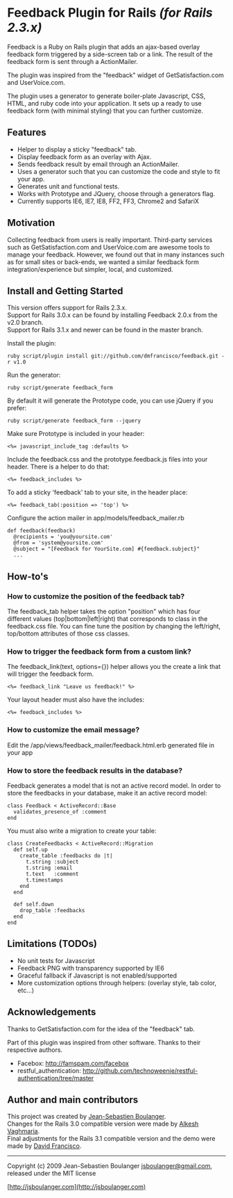 Feedback Plugin for Rails _(for Rails 2.3.x)_
=============================================

Feedback is a Ruby on Rails plugin that adds an ajax-based 
overlay feedback form triggered by a side-screen tab or a link. 
The result of the feedback form is sent through a ActionMailer.

The plugin was inspired from the "feedback" widget of 
GetSatisfaction.com and UserVoice.com. 

The plugin uses a generator to generate boiler-plate Javascript,
CSS, HTML, and ruby code into your application.
It sets up a ready to use feedback form (with minimal styling)
that you can further customize.

Features
--------

* Helper to display a sticky "feedback" tab.
* Display feedback form as an overlay with Ajax.
* Sends feedback result by email through an ActionMailer.
* Uses a generator such that you can customize the code and style to fit your app.
* Generates unit and functional tests.
* Works with Prototype and JQuery, choose through a generators flag.
* Currently supports IE6, IE7, IE8, FF2, FF3, Chrome2 and SafariX


Motivation
----------

Collecting feedback from users is really important. Third-party services
such as GetSatisfaction.com and UserVoice.com are awesome tools to manage your feedback. 
However, we found out that in many instances such as for small sites or back-ends, we wanted 
a similar feedback form integration/experience but simpler, local, and customized.


Install and Getting Started
---------------------------

This version offers support for Rails 2.3.x.  
Support for Rails 3.0.x can be found by installing Feedback 2.0.x from the v2.0 branch.  
Support for Rails 3.1.x and newer can be found in the master branch.

Install the plugin:

    ruby script/plugin install git://github.com/dmfrancisco/feedback.git -r v1.0

Run the generator:

    ruby script/generate feedback_form

By default it will generate the Prototype code, you can use jQuery if you prefer:

    ruby script/generate feedback_form --jquery

Make sure Prototype is included in your header:

    <%= javascript_include_tag :defaults %>

Include the feedback.css and the prototype.feedback.js files into your header.
There is a helper to do that:

    <%= feedback_includes %>

To add a sticky 'feedback' tab to your site, in the header place:

    <%= feedback_tab(:position => 'top') %>

Configure the action mailer in app/models/feedback_mailer.rb

    def feedback(feedback)
      @recipients = 'you@yoursite.com'
      @from = 'system@yoursite.com'
      @subject = "[Feedback for YourSite.com] #{feedback.subject}"
      ...


How-to's
--------

### How to customize the position of the feedback tab?

The feedback_tab helper takes the option "position" which has four different values (top|bottom|left|right)
that corresponds to class in the feedback.css file. You can fine tune the position by changing the left/right, top/bottom
attributes of those css classes.

### How to trigger the feedback form from a custom link?

The feedback_link(text, options={}) helper allows you the create a link that will trigger the feedback form.

    <%= feedback_link "Leave us feedback!" %>

Your layout header must also have the includes:

    <%= feedback_includes %>

### How to customize the email message?

Edit the /app/views/feedback_mailer/feedback.html.erb generated file in your app

### How to store the feedback results in the database?

Feedback generates a model that is not an active record model. In order to store the feedbacks in your database, make it
an active record model:

    class Feedback < ActiveRecord::Base
      validates_presence_of :comment
    end

You must also write a migration to create your table:

    class CreateFeedbacks < ActiveRecord::Migration
      def self.up
        create_table :feedbacks do |t|
          t.string :subject
          t.string :email
          t.text   :comment
          t.timestamps
        end
      end
    
      def self.down
        drop_table :feedbacks
      end
    end


Limitations (TODOs)
-------------------

* No unit tests for Javascript
* Feedback PNG with transparency supported by IE6
* Graceful fallback if Javascript is not enabled/supported
* More customization options through helpers: (overlay style, tab color, etc...)


Acknowledgements
----------------

Thanks to GetSatisfaction.com for the
idea of the "feedback" tab.

Part of this plugin was inspired from other software.
Thanks to their respective authors.
* Facebox: http://famspam.com/facebox
* restful_authentication: http://github.com/technoweenie/restful-authentication/tree/master


Author and main contributors
----------------------------

This project was created by [Jean-Sebastien Boulanger](https://github.com/jsboulanger/feedback).  
Changes for the Rails 3.0 compatible version were made by [Alkesh Vaghmaria](https://github.com/alkesh/feedback).  
Final adjustments for the Rails 3.1 compatible version and the demo were made by [David Francisco](https://github.com/dmfrancisco/feedback).

---

Copyright (c) 2009 Jean-Sebastien Boulanger <jsboulanger@gmail.com>, released under the MIT license

[http://jsboulanger.com](http://jsboulanger.com)
